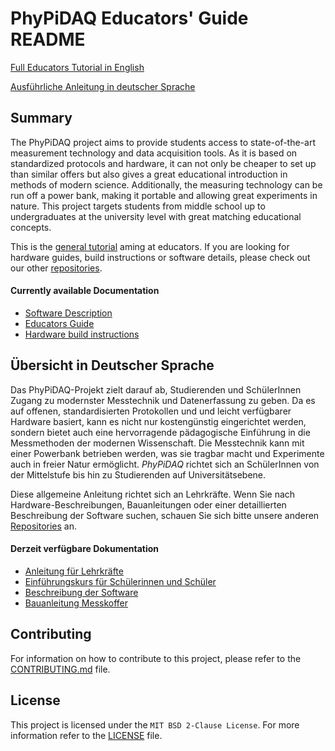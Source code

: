 # PhyPiDAQ  Educators' Guide README


[Full Educators Tutorial in English](EducatorsGuide.md)

[Ausführliche Anleitung in deutscher Sprache](Anleitung.md)


## Summary  

The PhyPiDAQ project aims to provide students access to state-of-the-art measurement technology and data
acquisition tools. As it is based on standardized protocols and hardware, it can not only be cheaper to
set up than similar offers but also gives a great educational introduction in methods of modern science. 
Additionally, the measuring technology can be run off a power bank, making it portable and allowing great
experiments in nature. This project targets students from middle school up to undergraduates at the university
level with great matching educational concepts.
  
This is the [general tutorial](Documentation_en.md) aming at educators. 
If you are looking for hardware guides, build instructions or software details, please check out our
other [repositories](https://github.com/PhyPiDAQ).

#### Currently available Documentation

 - [Software Description](https://github.com/PhyPiDAQ/PhyPiDAQ/tree/main/docs/Documentation_en.md)
 - [Educators Guide](https://github.com/PhyPiDAQ/EducatorsGuide/blob/main/EducatorsGuide.md)
 - [Hardware build instructions](https://github.com/PhyPiDAQ/MeasuringCase/blob/main/Documentation_en.md)


## Übersicht in Deutscher Sprache

Das PhyPiDAQ-Projekt zielt darauf ab, Studierenden und SchülerInnen Zugang zu modernster Messtechnik
und Datenerfassung zu geben. Da es auf offenen, standardisierten Protokollen und und leicht verfügbarer
Hardware basiert, kann es nicht nur kostengünstig eingerichtet werden, sondern bietet auch eine 
hervorragende pädagogische Einführung in die Messmethoden der modernen Wissenschaft. Die Messtechnik 
kann mit einer Powerbank betrieben werden, was sie tragbar macht und Experimente auch in freier Natur
ermöglicht. *PhyPiDAQ* richtet sich an SchülerInnen von der Mittelstufe bis hin zu Studierenden auf Universitätsebene. 

Diese allgemeine Anleitung richtet sich an Lehrkräfte.
Wenn Sie nach Hardware-Beschreibungen, Bauanleitungen oder einer detaillierten Beschreibung der Software suchen, schauen Sie sich bitte unsere anderen
[Repositories](https://github.com/PhyPiDAQ) an.

#### Derzeit verfügbare Dokumentation

 - [Anleitung für Lehrkräfte](https://github.com/PhyPiDAQ/EducatorsGuide/blob/main/Anleitung.md)
 - [Einführungskurs für Schülerinnen und Schüler](https://github.com/PhyPiDAQ/EducatorsGuide/blob/main/docs/Kurs_digitale_Messwerterfassung_mit_PhyPiDAQ.pdf)
 - [Beschreibung der Software](https://github.com/PhyPiDAQ/PhyPiDAQ/blob/main/docs/Dokumentation_de.md)
 - [Bauanleitung Messkoffer](https://github.com/PhyPiDAQ/MeasuringCase/blob/main/Dokumentation_de.md)


## Contributing

For information on how to contribute to this project, please refer to the [CONTRIBUTING.md](CONTRIBUTING.md) file.

## License

This project is licensed under the `MIT BSD 2-Clause License`. For more information refer to the [LICENSE](LICENSE) file.

